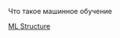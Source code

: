 Что такое машинное обучение 

[ML Structure](https://github.com/majakovsky/ML/blob/main/course/ml0_introduction/ml_structure.png)
